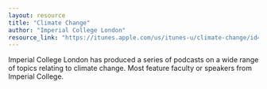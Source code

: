 ```yaml
---
layout: resource
title: "Climate Change"
author: "Imperial College London"
resource_link: "https://itunes.apple.com/us/itunes-u/climate-change/id415328675?mt=10"
---
```


Imperial College London has produced a series of podcasts on a wide range of topics relating to climate change. Most feature faculty or speakers from Imperial College.